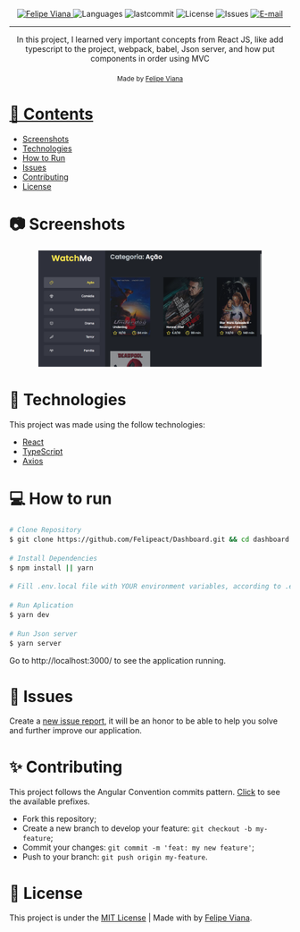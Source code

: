 <p align="center">
   <a href="https://www.linkedin.com/in/felipe-viana/">
      <img alt="Felipe Viana" src="https://img.shields.io/badge/-felipeviana-5965e0?style=flat&logo=Linkedin&logoColor=white" />
   </a>
  <img alt="Languages" src="https://img.shields.io/github/languages/count/felipeact/WatchMe?color=%235963C5" />
  <img alt="lastcommit" src="https://img.shields.io/github/last-commit/felipeact/WatchMe?color=%235761C3" />
  <img alt="License" src="https://img.shields.io/github/license/felipeact/WatchMe?color=%235E69D7" />
  <img alt="Issues" src="https://img.shields.io/github/issues/felipeact/WatchMe?color=%235965E0">
  <a href="mailto:felipetiburcioviana@gmail.com">
   <img alt="E-mail" src="https://img.shields.io/badge/-felipetiburcioviana%40gmail.com-%23525DCB" />
  </a>
</p>

<!-- <p align="center">
  📰 WatchMe is a blog where you can stay on top of the latest WatchMe.
</p> -->

<hr />

<p align="center">In this project, I learned very important concepts from React JS, like add typescript to the project, webpack, babel, Json server, and how put components in order using MVC
</p>

<div align="center">
  <sub> Made by
    <a href="https://github.com/felipeact">Felipe Viana 
  </sub>
</div>

# 📌 Contents

* [Screenshots](#camera-screenshot)
* [Technologies](#rocket-technologies)
* [How to Run](#computer-how-to-run)
* [Issues](#bug-issues)
* [Contributing](#sparkles-issues)
* [License](#page_facing_up-license)

# :camera: Screenshots
<div align="center">
   <img src="./.github/watchme.png" width="400px">
   
</div>

# :rocket: Technologies
This project was made using the follow technologies:

* [React](https://reactjs.org/)
* [TypeScript](https://www.typescriptlang.org/)
* [Axios](https://github.com/axios/axios)

# :computer: How to run

```bash
# Clone Repository
$ git clone https://github.com/Felipeact/Dashboard.git && cd dashboard

# Install Dependencies
$ npm install || yarn 

# Fill .env.local file with YOUR environment variables, according to .env.example file.

# Run Aplication
$ yarn dev
   
# Run Json server 
$ yarn server
```
Go to http://localhost:3000/ to see the application running.

# :bug: Issues

Create a <a href="https://github.com/Felipeact/Dashboard.git/issues">new issue report</a>, it will be an honor to be able to help you solve and further improve our application.

# :sparkles: Contributing

This project follows the Angular Convention commits pattern. [Click](./commitlint.config.js) to see the available prefixes.

- Fork this repository;
- Create a new branch to develop your feature: `git checkout -b my-feature`;
- Commit your changes: `git commit -m 'feat: my new feature'`;
- Push to your branch: `git push origin my-feature`.

# :page_facing_up: License

This project is under the [MIT License](./LICENSE) |
Made with by [Felipe Viana](https://www.linkedin.com/in/felipe-viana/).
